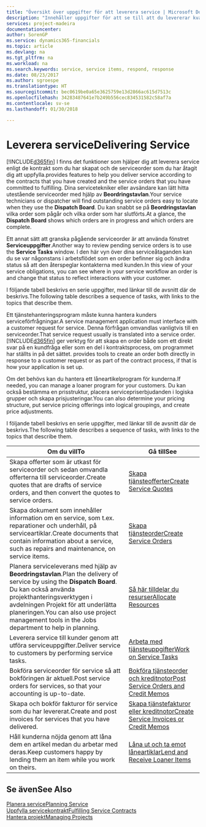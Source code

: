 ```yaml
---
title: "Översikt över uppgifter för att leverera service | Microsoft Docs"
description: "Innehåller uppgifter för att se till att du levererar kvalitetsservice och lever upp till avtal med kunder."
services: project-madeira
documentationcenter: 
author: SorenGP
ms.service: dynamics365-financials
ms.topic: article
ms.devlang: na
ms.tgt_pltfrm: na
ms.workload: na
ms.search.keywords: service, service items, respond, response
ms.date: 08/23/2017
ms.author: sgroespe
ms.translationtype: HT
ms.sourcegitcommit: bec0619be0a65e3625759e13d2866ac615d7513c
ms.openlocfilehash: 34283487641e7b249b556cec834531582c58af7a
ms.contentlocale: sv-se
ms.lasthandoff: 01/30/2018

---
```

# <a name="delivering-service"></a><span data-ttu-id="09361-103">Leverera service</span><span class="sxs-lookup"><span data-stu-id="09361-103">Delivering Service</span></span>
[!INCLUDE[d365fin](includes/d365fin_md.md)] <span data-ttu-id="09361-104">I  finns det funktioner som hjälper dig att leverera service enligt de kontrakt som du har skapat och de serviceorder som du har åtagit dig att uppfylla.</span><span class="sxs-lookup"><span data-stu-id="09361-104">provides features to help you deliver service according to the contracts that you have created and the service orders that you have committed to fulfilling.</span></span> <span data-ttu-id="09361-105">Dina servicetekniker eller avsändare kan lätt hitta utestående serviceorder med hjälp av **Beordringstavlan**.</span><span class="sxs-lookup"><span data-stu-id="09361-105">Your service technicians or dispatcher will find outstanding service orders easy to locate when they use the **Dispatch Board**.</span></span> <span data-ttu-id="09361-106">Du kan snabbt se på **Beordringstavlan** vilka order som pågår och vilka order som har slutförts.</span><span class="sxs-lookup"><span data-stu-id="09361-106">At a glance, the **Dispatch Board** shows which orders are in progress and which orders are complete.</span></span>  
  
<span data-ttu-id="09361-107">Ett annat sätt att granska pågående serviceorder är att använda fönstret **Serviceuppgifter**.</span><span class="sxs-lookup"><span data-stu-id="09361-107">Another way to review pending service orders is to use the **Service Tasks** window.</span></span> <span data-ttu-id="09361-108">I den här vyn över dina serviceåtaganden kan du se var någonstans i arbetsflödet som en order befinner sig och ändra status så att den återspeglar kontakterna med kunden.</span><span class="sxs-lookup"><span data-stu-id="09361-108">In this view of your service obligations, you can see where in your service workflow an order is and change that status to reflect interactions with your customer.</span></span>  
  
<span data-ttu-id="09361-109">I följande tabell beskrivs en serie uppgifter, med länkar till de avsnitt där de beskrivs.</span><span class="sxs-lookup"><span data-stu-id="09361-109">The following table describes a sequence of tasks, with links to the topics that describe them.</span></span>   

<span data-ttu-id="09361-110">Ett tjänstehanteringsprogram måste kunna hantera kunders serviceförfrågningar.</span><span class="sxs-lookup"><span data-stu-id="09361-110">A service management application must interface with a customer request for service.</span></span> <span data-ttu-id="09361-111">Denna förfrågan omvandlas vanligtvis till en serviceorder.</span><span class="sxs-lookup"><span data-stu-id="09361-111">That service request usually is translated into a service order.</span></span> [!INCLUDE[d365fin](includes/d365fin_md.md)]<span data-ttu-id="09361-112"> ger verktyg för att skapa en order både som ett direkt svar på en kundfråga eller som en del i kontraktsprocess, om programmet har ställts in på det sättet.</span><span class="sxs-lookup"><span data-stu-id="09361-112"> provides tools to create an order both directly in response to a customer request or as part of the contract process, if that is how your application is set up.</span></span>  
  
<span data-ttu-id="09361-113">Om det behövs kan du hantera ett låneartikelprogram för kunderna.</span><span class="sxs-lookup"><span data-stu-id="09361-113">If needed, you can manage a loaner program for your customers.</span></span> <span data-ttu-id="09361-114">Du kan också bestämma en prisstruktur, placera servicepriserbjudanden i logiska grupper och skapa prisjusteringar.</span><span class="sxs-lookup"><span data-stu-id="09361-114">You can also determine your pricing structure, put service pricing offerings into logical groupings, and create price adjustments.</span></span>  
  
<span data-ttu-id="09361-115">I följande tabell beskrivs en serie uppgifter, med länkar till de avsnitt där de beskrivs.</span><span class="sxs-lookup"><span data-stu-id="09361-115">The following table describes a sequence of tasks, with links to the topics that describe them.</span></span>   
  
|<span data-ttu-id="09361-116">**Om du vill**</span><span class="sxs-lookup"><span data-stu-id="09361-116">**To**</span></span>|<span data-ttu-id="09361-117">**Gå till**</span><span class="sxs-lookup"><span data-stu-id="09361-117">**See**</span></span>|  
|------------|-------------|  
|<span data-ttu-id="09361-118">Skapa offerter som är utkast för serviceorder och sedan omvandla offerterna till serviceorder.</span><span class="sxs-lookup"><span data-stu-id="09361-118">Create quotes that are drafts of service orders, and then convert the quotes to service orders.</span></span>|[<span data-ttu-id="09361-119">Skapa tjänsteofferter</span><span class="sxs-lookup"><span data-stu-id="09361-119">Create Service Quotes</span></span>](service-how-to-create-service-quotes.md)|
|<span data-ttu-id="09361-120">Skapa dokument som innehåller information om en service, som t.ex. reparationer och underhåll, på serviceartiklar.</span><span class="sxs-lookup"><span data-stu-id="09361-120">Create documents that contain information about a service, such as repairs and maintenance, on service items.</span></span>|[<span data-ttu-id="09361-121">Skapa tjänsteorder</span><span class="sxs-lookup"><span data-stu-id="09361-121">Create Service Orders</span></span>](service-how-to-create-service-orders.md)|
|<span data-ttu-id="09361-122">Planera serviceleverans med hjälp av **Beordringstavlan**.</span><span class="sxs-lookup"><span data-stu-id="09361-122">Plan the delivery of service by using the **Dispatch Board**.</span></span> <span data-ttu-id="09361-123">Du kan också använda projekthanteringsverktygen i avdelningen Projekt för att underlätta planeringen.</span><span class="sxs-lookup"><span data-stu-id="09361-123">You can also use project management tools in the Jobs department to help in planning.</span></span>|[<span data-ttu-id="09361-124">Så här tilldelar du resurser</span><span class="sxs-lookup"><span data-stu-id="09361-124">Allocate Resources</span></span>](service-how-to-allocate-resources.md)|  
|<span data-ttu-id="09361-125">Leverera service till kunder genom att utföra serviceuppgifter.</span><span class="sxs-lookup"><span data-stu-id="09361-125">Deliver service to customers by performing service tasks.</span></span>|[<span data-ttu-id="09361-126">Arbeta med tjänsteuppgifter</span><span class="sxs-lookup"><span data-stu-id="09361-126">Work on Service Tasks</span></span>](service-how-to-work-on-service-tasks.md)|  
|<span data-ttu-id="09361-127">Bokföra serviceorder för service så att bokföringen är aktuell.</span><span class="sxs-lookup"><span data-stu-id="09361-127">Post service orders for services, so that your accounting is up-to-date.</span></span>|[<span data-ttu-id="09361-128">Bokföra tjänsteorder och kreditnotor</span><span class="sxs-lookup"><span data-stu-id="09361-128">Post Service Orders and Credit Memos</span></span>](service-how-to-post-service-orders.md)|  
|<span data-ttu-id="09361-129">Skapa och bokför fakturor för service som du har levererat.</span><span class="sxs-lookup"><span data-stu-id="09361-129">Create and post invoices for services that you have delivered.</span></span>|[<span data-ttu-id="09361-130">Skapa tjänstefakturor eller kreditnotor</span><span class="sxs-lookup"><span data-stu-id="09361-130">Create Service Invoices or Credit Memos</span></span>](service-how-create-invoices.md)|  
|<span data-ttu-id="09361-131">Håll kunderna nöjda genom att låna dem en artikel medan du arbetar med deras.</span><span class="sxs-lookup"><span data-stu-id="09361-131">Keep customers happy by lending them an item while you work on theirs.</span></span>| [<span data-ttu-id="09361-132">Låna ut och ta emot låneartiklar</span><span class="sxs-lookup"><span data-stu-id="09361-132">Lend and Receive Loaner Items</span></span>](service-how-to-lend-receive-loaners.md)|
  
## <a name="see-also"></a><span data-ttu-id="09361-133">Se även</span><span class="sxs-lookup"><span data-stu-id="09361-133">See Also</span></span>  
[<span data-ttu-id="09361-134">Planera service</span><span class="sxs-lookup"><span data-stu-id="09361-134">Planning Service</span></span>](service-plan-service.md)  
[<span data-ttu-id="09361-135">Uppfylla servicekontrakt</span><span class="sxs-lookup"><span data-stu-id="09361-135">Fulfilling Service Contracts</span></span>](service-fulfill-service-contracts.md)  
[<span data-ttu-id="09361-136">Hantera projekt</span><span class="sxs-lookup"><span data-stu-id="09361-136">Managing Projects</span></span>](projects-manage-projects.md)  

